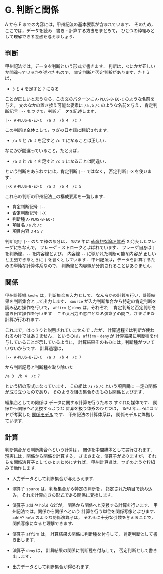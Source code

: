 # G. 判断と関係

A から F までの内容には，甲州記法の基本要素が含まれています．
そのため，ここでは，データを読み・書き・計算する方法をまとめて，
ひとつの枠組みとして理解できる視点を与えましょう．


## 判断

甲州記法では，データを判断という形式で書きます．
判断は，なにかが正しいか間違っているかを述べたもので，
肯定判断と否定判断があります．たとえば，

 - `3` と `4` を足すと `7` になる

ことが正しいと思うなら，この文のパターンに
`A-PLUS-B-EQ-C` のような名前を与え，
文のなかの置き換え可能な要素に
`/a` `/b` `/c` のような名前を与え，
肯定判断記号 `|--` をつけて，判断データを記述します．

``` text
|-- A-PLUS-B-EQ-C  /a 3  /b 4  /c 7
```

この判断は全体として，つぎの日本語に翻訳されます．

 - `/a 3` と `/b 4` を足すと `/c 7` になることは正しい．

なにかが間違っていること，たとえば，

 - `/a 3` と `/b 4` を足すと `/c 5` になることは間違い．

という判断をあらわすには，肯定判断 `|--` ではなく，
否定判断 `|-X` を使います．

``` text
|-X A-PLUS-B-EQ-C  /a 3  /b 4  /c 5
```

これらの判断の甲州記法上の構成要素を一覧します．

 - 肯定判断記号 `|--`
 - 否定判断記号 `|-X`
 - 判断種 `A-PLUS-B-EQ-C`
 - 項目名 `/a` `/b` `/c`
 - 項目内容 `3` `4` `5` `7`

判断記号 `|--` のたて棒の部分は，
1879 年に [革命的な論理体系][概念記法]
を発表したフレーゲにちなんで，
フレーゲ・ストロークとよばれています．
フレーゲ自身は `|` を判断線，`--` を内容線とよび，
内容線 `--` に導かれた判断可能な内容が
正しいと主張できるときに `|` を書くとしています．
甲州記法は，データを計算するための単純な計算体系なので，
判断線と内容線が分割されることはありません．


## 関係

甲州計算機 `koshu` は，判断集合を入力として，
なんらかの計算を行い，計算結果を判断集合として出力します．
`source` が入力判断集合から特定の肯定判断を読み込む操作を行いで，
`affirm` と `deny` は，それぞれ，
肯定判断と否定判断を書き出す操作を行います．
この入出力の窓口となる演算子の間で，さまざまな計算が行われます．

これまで，はっきりと説明されていませんでしたが，
計算過程では判断が使われるわけではありません．
というのは，`affirm`・`deny` が
計算結果に判断種を付与していることが示しているように，
計算結果そのものには，判断種がついていないからです．
計算過程は，

``` text
|-- A-PLUS-B-EQ-C  /a 3  /b 4  /c 7
```

から判断記号と判断種を取り除いた

``` text
/a 3  /b 4  /c 7
```

という組の形式になっています．
この組は `/a` `/b` `/c` という項目間に
一定の関係が成り立つものであり，
そのような組の集合そのものも関係とよびます．

組集合としての関係は
データに関する計算を行うための
すぐれた媒体です．
関係から関係へと変換するような
計算を扱う体系のひとつは，
1970 年ころにコッドが考案した
[関係モデル][関係モデル] です．
甲州記法の計算体系は，
関係モデルに準拠しています．


## 計算

判断集合から判断集合へという計算は，
関係を中間媒体として実行されます．
現実には，関係から関係を計算する，
さまざまな，演算子がありますが，
それらを関係演算子としてひとまとめにすれば，
甲州計算機は，つぎのような枠組みで動作します．

 - 入力データとして判断集合が与えらえます．

 - 演算子 `source` は，判断集合から特定の判断を，
   指定された項目で読み込み，
   それを計算向きの形式である関係に変換します．

 - 演算子 `add` や `hold` などが，
   関係から関係へと変換する計算を行います．
   甲州記法では，関係から関係へという
   計算を行う単位を関係写像とよびます．
   `add` や `hold` のような関係演算子は，
   それらに十分な引数を与えることで，
   関係写像になると理解できます．

 - 演算子 `affirm` は，
   計算結果の関係に判断種を付与して，
   肯定判断として書き出します．

 - 演算子 `deny` は，
   計算結果の関係に判断種を付与して，
   否定判断として書き出します．

 - 出力データとして判断集合が得られます．


[概念記法]:   http://ja.wikipedia.org/wiki/概念記法
[関係モデル]: http://ja.wikipedia.org/wiki/関係モデル

